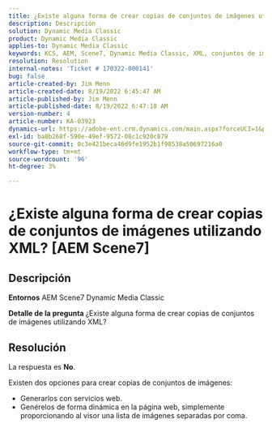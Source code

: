 ```yaml
---
title: ¿Existe alguna forma de crear copias de conjuntos de imágenes utilizando XML? AEM Scene7
description: Descripción
solution: Dynamic Media Classic
product: Dynamic Media Classic
applies-to: Dynamic Media Classic
keywords: KCS, AEM, Scene7, Dynamic Media Classic, XML, conjuntos de imágenes, copias
resolution: Resolution
internal-notes: 'Ticket # 170322-000141'
bug: false
article-created-by: Jim Menn
article-created-date: 8/19/2022 6:45:47 AM
article-published-by: Jim Menn
article-published-date: 8/19/2022 6:47:18 AM
version-number: 4
article-number: KA-03923
dynamics-url: https://adobe-ent.crm.dynamics.com/main.aspx?forceUCI=1&pagetype=entityrecord&etn=knowledgearticle&id=e68cc88a-8a1f-ed11-b83e-0022480866ad
exl-id: ba8b268f-590e-49ef-9572-08c1c920c879
source-git-commit: 0c3e421beca46d9fe1952b1f98538a50697216a0
workflow-type: tm+mt
source-wordcount: '96'
ht-degree: 3%

---
```


# ¿Existe alguna forma de crear copias de conjuntos de imágenes utilizando XML? [AEM Scene7]

## Descripción


<b>Entornos</b>
AEM Scene7 Dynamic Media Classic

<b>Detalle de la pregunta </b>
¿Existe alguna forma de crear copias de conjuntos de imágenes utilizando XML?


## Resolución


La respuesta es <b>No</b>.

Existen dos opciones para crear copias de conjuntos de imágenes:

- Generarlos con servicios web.
- Genérelos de forma dinámica en la página web, simplemente proporcionando al visor una lista de imágenes separadas por coma.
